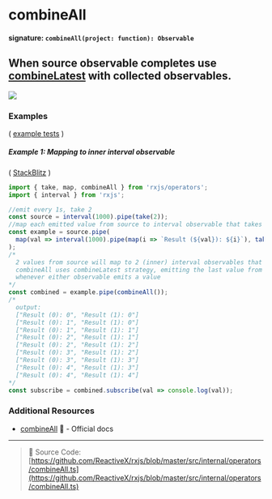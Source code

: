 # combineAll

#### signature: `combineAll(project: function): Observable`

## When source observable completes use [combineLatest](combinelatest.md) with collected observables.

<div class="ua-ad"><a href="https://ultimateangular.com/?ref=76683_kee7y7vk"><img src="https://ultimateangular.com/assets/img/banners/ua-leader.svg"></a></div>

### Examples

(
[example tests](https://github.com/btroncone/learn-rxjs/blob/master/operators/specs/combination/combineall-spec.ts)
)

##### Example 1: Mapping to inner interval observable

(
[StackBlitz](https://stackblitz.com/edit/typescript-fbxfyh?file=index.ts&devtoolsheight=100)
)

```js
import { take, map, combineAll } from 'rxjs/operators';
import { interval } from 'rxjs';

//emit every 1s, take 2
const source = interval(1000).pipe(take(2));
//map each emitted value from source to interval observable that takes 5 values
const example = source.pipe(
  map(val => interval(1000).pipe(map(i => `Result (${val}): ${i}`), take(5)))
);
/*
  2 values from source will map to 2 (inner) interval observables that emit every 1s
  combineAll uses combineLatest strategy, emitting the last value from each
  whenever either observable emits a value
*/
const combined = example.pipe(combineAll());
/*
  output:
  ["Result (0): 0", "Result (1): 0"]
  ["Result (0): 1", "Result (1): 0"]
  ["Result (0): 1", "Result (1): 1"]
  ["Result (0): 2", "Result (1): 1"]
  ["Result (0): 2", "Result (1): 2"]
  ["Result (0): 3", "Result (1): 2"]
  ["Result (0): 3", "Result (1): 3"]
  ["Result (0): 4", "Result (1): 3"]
  ["Result (0): 4", "Result (1): 4"]
*/
const subscribe = combined.subscribe(val => console.log(val));
```

### Additional Resources

* [combineAll](http://reactivex.io/rxjs/class/es6/Observable.js~Observable.html#instance-method-combineAll)
  :newspaper: - Official docs

---

> :file_folder: Source Code:
> [https://github.com/ReactiveX/rxjs/blob/master/src/internal/operators/combineAll.ts](https://github.com/ReactiveX/rxjs/blob/master/src/internal/operators/combineAll.ts)

